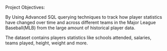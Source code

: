 Project Objectives:

By Using Advanced SQL querying techniques to track how player statistics have changed over time and across different teams in the Major League Baseball(MLB) from the large amount of historical player data.


The dataset contains players statistics like schools attended, salaries, teams played, height, weight and more.
